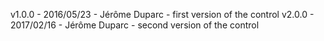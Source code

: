 v1.0.0 - 2016/05/23 - Jérôme Duparc - first version of the control
v2.0.0 - 2017/02/16 - Jérôme Duparc - second version of the control